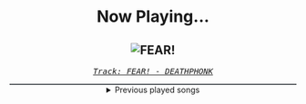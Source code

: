 <div align="center"> 
<h1>Now Playing...</h1>

![FEAR!](https://i.scdn.co/image/ab67616d00001e0229b8d72486e553ec35f36b48)
--
_<samp><a href="https://open.spotify.com/track/05LrUN5SRPPg7FJCmHGUuw">Track: FEAR! - DEATHPHONK</a></samp>_

<div style="border: 1px #4B5054 solid"></div>
<details>
  <summary>
    Previous played songs
  </summary>
  <table>
    <thead>
      <tr>
        <th>
          Artist
        </th>
        <th>
          Song
        </th>
        <th>
          Link
        </th>
      </tr>
    </thead>
    <tbody>
      <tr><td>DEATHPHONK</td><td>FEAR!</td><td><a href="https://open.spotify.com/track/05LrUN5SRPPg7FJCmHGUuw">https://open.spotify.com/track/05LrUN5SRPPg7FJCmHGUuw</a></td></tr><tr><td>Rocco Minichiello</td><td>Entrance to Infinity Castle (from "Demon Slayer") - Metal Version</td><td><a href="https://open.spotify.com/track/6liKtce1qoPBg4F4FjI8vy">https://open.spotify.com/track/6liKtce1qoPBg4F4FjI8vy</a></td></tr><tr><td>Sleep Token</td><td>Past Self</td><td><a href="https://open.spotify.com/track/0Uvf2v96tJ5CuyK0LtyAgd">https://open.spotify.com/track/0Uvf2v96tJ5CuyK0LtyAgd</a></td></tr><tr><td>Lorien Testard</td><td>Flying Waters - Electric Tides</td><td><a href="https://open.spotify.com/track/1FEghGMSI0lSTogJ7DZftG">https://open.spotify.com/track/1FEghGMSI0lSTogJ7DZftG</a></td></tr><tr><td>Lorien Testard</td><td>Ancient Sanctuary - Path on the Roots</td><td><a href="https://open.spotify.com/track/2mPTBL4Tig5IMPdCxQ1o8P">https://open.spotify.com/track/2mPTBL4Tig5IMPdCxQ1o8P</a></td></tr><tr><td>Lorien Testard</td><td>L'Amour d'une Soeur</td><td><a href="https://open.spotify.com/track/6FoSl3z3PUgRwuzaruPeQl">https://open.spotify.com/track/6FoSl3z3PUgRwuzaruPeQl</a></td></tr><tr><td>Lorien Testard</td><td>We Lost</td><td><a href="https://open.spotify.com/track/5Lmm7qSfBqeFqLMi0zlhCJ">https://open.spotify.com/track/5Lmm7qSfBqeFqLMi0zlhCJ</a></td></tr><tr><td>ЯeaL</td><td>未来コネクション</td><td><a href="https://open.spotify.com/track/6C3pU858NJKAxoK3CMFMKf">https://open.spotify.com/track/6C3pU858NJKAxoK3CMFMKf</a></td></tr><tr><td>Sleep Token</td><td>Dangerous</td><td><a href="https://open.spotify.com/track/105Fwh9wijwT41rrfgSnrE">https://open.spotify.com/track/105Fwh9wijwT41rrfgSnrE</a></td></tr><tr><td>Sleep Token</td><td>Dangerous</td><td><a href="https://open.spotify.com/track/105Fwh9wijwT41rrfgSnrE">https://open.spotify.com/track/105Fwh9wijwT41rrfgSnrE</a></td></tr><tr><td>Sleep Token</td><td>Dangerous</td><td><a href="https://open.spotify.com/track/105Fwh9wijwT41rrfgSnrE">https://open.spotify.com/track/105Fwh9wijwT41rrfgSnrE</a></td></tr><tr><td>Sleep Token</td><td>Dangerous</td><td><a href="https://open.spotify.com/track/105Fwh9wijwT41rrfgSnrE">https://open.spotify.com/track/105Fwh9wijwT41rrfgSnrE</a></td></tr><tr><td>Sleep Token</td><td>Dangerous</td><td><a href="https://open.spotify.com/track/105Fwh9wijwT41rrfgSnrE">https://open.spotify.com/track/105Fwh9wijwT41rrfgSnrE</a></td></tr><tr><td>Sleep Token</td><td>Dangerous</td><td><a href="https://open.spotify.com/track/105Fwh9wijwT41rrfgSnrE">https://open.spotify.com/track/105Fwh9wijwT41rrfgSnrE</a></td></tr><tr><td>Sleep Token</td><td>Dangerous</td><td><a href="https://open.spotify.com/track/105Fwh9wijwT41rrfgSnrE">https://open.spotify.com/track/105Fwh9wijwT41rrfgSnrE</a></td></tr><tr><td>Sleep Token</td><td>Dangerous</td><td><a href="https://open.spotify.com/track/105Fwh9wijwT41rrfgSnrE">https://open.spotify.com/track/105Fwh9wijwT41rrfgSnrE</a></td></tr><tr><td>Sleep Token</td><td>Dangerous</td><td><a href="https://open.spotify.com/track/105Fwh9wijwT41rrfgSnrE">https://open.spotify.com/track/105Fwh9wijwT41rrfgSnrE</a></td></tr><tr><td>Sleep Token</td><td>Dangerous</td><td><a href="https://open.spotify.com/track/105Fwh9wijwT41rrfgSnrE">https://open.spotify.com/track/105Fwh9wijwT41rrfgSnrE</a></td></tr><tr><td>Sleep Token</td><td>Dangerous</td><td><a href="https://open.spotify.com/track/105Fwh9wijwT41rrfgSnrE">https://open.spotify.com/track/105Fwh9wijwT41rrfgSnrE</a></td></tr><tr><td>Sleep Token</td><td>Dangerous</td><td><a href="https://open.spotify.com/track/105Fwh9wijwT41rrfgSnrE">https://open.spotify.com/track/105Fwh9wijwT41rrfgSnrE</a></td></tr>
    </tbody>
  </table>
</details>

</div>
